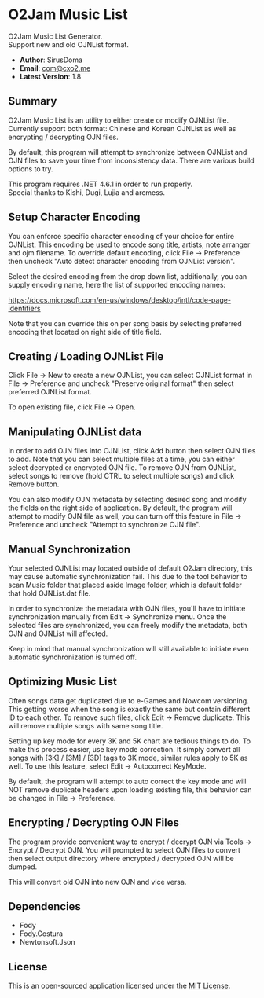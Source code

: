 # O2Jam Music List #
O2Jam Music List Generator.  
Support new and old OJNList format.

- **Author**: SirusDoma
- **Email**: com@cxo2.me
- **Latest Version**: 1.8

## Summary ##

O2Jam Music List is an utility to either create or modify OJNList file.  
Currently support both format: Chinese and Korean OJNList as well as encrypting / decrypting OJN files.

By default, this program will attempt to synchronize between OJNList and OJN files to save your time from inconsistency data. There are various build options to try.  

This program requires .NET 4.6.1 in order to run properly.  
Special thanks to Kishi, Dugi, Lujia and arcmess.

## Setup Character Encoding ##

You can enforce specific character encoding of your choice for entire OJNList. This encoding be used to encode song title, artists, note arranger and ojm filename. To override default encoding, click File -> Preference then uncheck "Auto detect character encoding from OJNList version".  

Select the desired encoding from the drop down list, additionally, you can supply encoding name, here the list of supported encoding names:    

https://docs.microsoft.com/en-us/windows/desktop/intl/code-page-identifiers

Note that you can override this on per song basis by selecting preferred encoding that located on right side of title field.

## Creating / Loading OJNList File ##

Click File -> New to create a new OJNList, you can select OJNList format in File -> Preference and uncheck "Preserve original format" then select preferred OJNList format.

To open existing file, click File -> Open.

## Manipulating OJNList data ##

In order to add OJN files into OJNList, click Add button then select OJN files to add.
Note that you can select multiple files at a time, you can either select decrypted or encrypted OJN file. To remove OJN from OJNList, select songs to remove (hold CTRL to select multiple songs) and click Remove button.  

You can also modify OJN metadata by selecting desired song and modify the fields on the right side of application. By default, the program will attempt to modify OJN file as well, you can turn off this feature in File -> Preference and uncheck "Attempt to synchronize OJN file".

## Manual Synchronization ##

Your selected OJNList may located outside of default O2Jam directory, this may cause automatic synchronization fail.
This due to the tool behavior to scan Music folder that placed aside Image folder, which is default folder that hold OJNList.dat file.  

In order to synchronize the metadata with OJN files, you'll have to initiate synchronization manually from Edit -> Synchronize menu. Once the selected files are synchronized, you can freely modify the metadata, both OJN and OJNList will affected.  

Keep in mind that manual synchronization will still available to initiate even automatic synchronization is turned off.

## Optimizing Music List ##

Often songs data get duplicated due to e-Games and Nowcom versioning. This getting worse when the song is exactly the same but contain different ID to each other. To remove such files, click Edit -> Remove duplicate. This will remove multiple songs with same song title.  

Setting up key mode for every 3K and 5K chart are tedious things to do. To make this process easier, use key mode correction. It simply convert all songs with [3K] / [3M] / [3D] tags to 3K mode, similar rules apply to 5K as well. To use this feature, select Edit -> Autocorrect KeyMode.  

By default, the program will attempt to auto correct the key mode and will NOT remove duplicate headers upon loading existing file, this behavior can be changed in File -> Preference.

## Encrypting / Decrypting OJN Files ##

The program provide convenient way to encrypt / decrypt OJN via Tools -> Encrypt / Decrypt OJN. You will prompted to select OJN files to convert then select output directory where encrypted / decrypted OJN will be dumped.  

This will convert old OJN into new OJN and vice versa.

## Dependencies ##
- Fody
- Fody.Costura
- Newtonsoft.Json

## License ##

This is an open-sourced application licensed under the [MIT License](http://github.com/SirusDoma/O2MusicList/blob/master/LICENSE).
